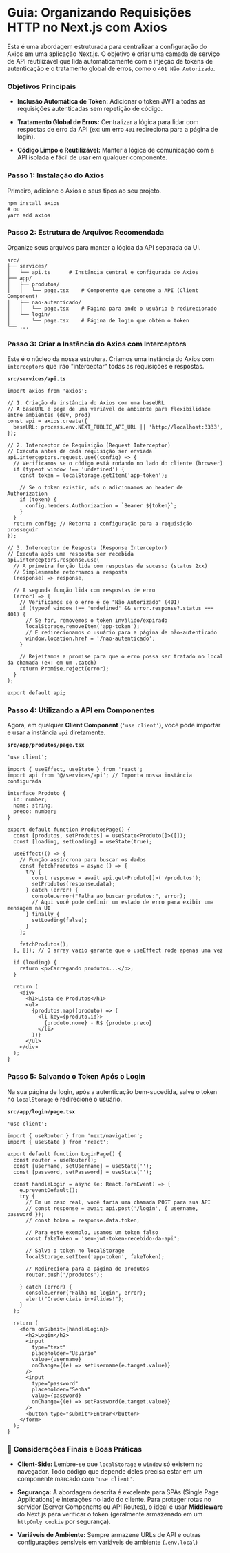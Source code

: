 
#  Guia: Organizando Requisições HTTP no Next.js com Axios

Esta é uma abordagem estruturada para centralizar a configuração do Axios em uma aplicação Next.js. O objetivo é criar uma camada de serviço de API reutilizável que lida automaticamente com a injeção de tokens de autenticação e o tratamento global de erros, como o `401 Não Autorizado`.

### **Objetivos Principais**

- **Inclusão Automática de Token:** Adicionar o token JWT a todas as requisições autenticadas sem repetição de código.
    
- **Tratamento Global de Erros:** Centralizar a lógica para lidar com respostas de erro da API (ex: um erro `401` redireciona para a página de login).
    
- **Código Limpo e Reutilizável:** Manter a lógica de comunicação com a API isolada e fácil de usar em qualquer componente.
    

###  **Passo 1: Instalação do Axios**

Primeiro, adicione o Axios e seus tipos ao seu projeto.

```
npm install axios
# ou
yarn add axios
```

### **Passo 2: Estrutura de Arquivos Recomendada**

Organize seus arquivos para manter a lógica da API separada da UI.

```
src/
├── services/
│   └── api.ts      # Instância central e configurada do Axios
├── app/
│   ├── produtos/
│   │   └── page.tsx    # Componente que consome a API (Client Component)
│   ├── nao-autenticado/
│   │   └── page.tsx    # Página para onde o usuário é redirecionado
│   └── login/
│       └── page.tsx    # Página de login que obtém o token
└── ...
```

###  **Passo 3: Criar a Instância do Axios com Interceptors**

Este é o núcleo da nossa estrutura. Criamos uma instância do Axios com `interceptors` que irão "interceptar" todas as requisições e respostas.

**`src/services/api.ts`**

```
import axios from 'axios';

// 1. Criação da instância do Axios com uma baseURL
// A baseURL é pega de uma variável de ambiente para flexibilidade entre ambientes (dev, prod)
const api = axios.create({
  baseURL: process.env.NEXT_PUBLIC_API_URL || 'http://localhost:3333',
});

// 2. Interceptor de Requisição (Request Interceptor)
// Executa antes de cada requisição ser enviada
api.interceptors.request.use((config) => {
  // Verificamos se o código está rodando no lado do cliente (browser)
  if (typeof window !== 'undefined') {
    const token = localStorage.getItem('app-token');
    
    // Se o token existir, nós o adicionamos ao header de Authorization
    if (token) {
      config.headers.Authorization = `Bearer ${token}`;
    }
  }
  return config; // Retorna a configuração para a requisição prosseguir
});

// 3. Interceptor de Resposta (Response Interceptor)
// Executa após uma resposta ser recebida
api.interceptors.response.use(
  // A primeira função lida com respostas de sucesso (status 2xx)
  // Simplesmente retornamos a resposta
  (response) => response,
  
  // A segunda função lida com respostas de erro
  (error) => {
    // Verificamos se o erro é de "Não Autorizado" (401)
    if (typeof window !== 'undefined' && error.response?.status === 401) {
      // Se for, removemos o token inválido/expirado
      localStorage.removeItem('app-token');
      // E redirecionamos o usuário para a página de não-autenticado
      window.location.href = '/nao-autenticado'; 
    }
    
    // Rejeitamos a promise para que o erro possa ser tratado no local da chamada (ex: em um .catch)
    return Promise.reject(error);
  }
);

export default api;
```

###  **Passo 4: Utilizando a API em Componentes**

Agora, em qualquer **Client Component** (`'use client'`), você pode importar e usar a instância `api` diretamente.

**`src/app/produtos/page.tsx`**

```
'use client';

import { useEffect, useState } from 'react';
import api from '@/services/api'; // Importa nossa instância configurada

interface Produto {
  id: number;
  nome: string;
  preco: number;
}

export default function ProdutosPage() {
  const [produtos, setProdutos] = useState<Produto[]>([]);
  const [loading, setLoading] = useState(true);

  useEffect(() => {
    // Função assíncrona para buscar os dados
    const fetchProdutos = async () => {
      try {
        const response = await api.get<Produto[]>('/produtos');
        setProdutos(response.data);
      } catch (error) {
        console.error("Falha ao buscar produtos:", error);
        // Aqui você pode definir um estado de erro para exibir uma mensagem na UI
      } finally {
        setLoading(false);
      }
    };

    fetchProdutos();
  }, []); // O array vazio garante que o useEffect rode apenas uma vez

  if (loading) {
    return <p>Carregando produtos...</p>;
  }

  return (
    <div>
      <h1>Lista de Produtos</h1>
      <ul>
        {produtos.map((produto) => (
          <li key={produto.id}>
            {produto.nome} - R$ {produto.preco}
          </li>
        ))}
      </ul>
    </div>
  );
}
```

###  **Passo 5: Salvando o Token Após o Login**

Na sua página de login, após a autenticação bem-sucedida, salve o token no `localStorage` e redirecione o usuário.

**`src/app/login/page.tsx`**

```
'use client';

import { useRouter } from 'next/navigation';
import { useState } from 'react';

export default function LoginPage() {
  const router = useRouter();
  const [username, setUsername] = useState('');
  const [password, setPassword] = useState('');

  const handleLogin = async (e: React.FormEvent) => {
    e.preventDefault();
    try {
      // Em um caso real, você faria uma chamada POST para sua API
      // const response = await api.post('/login', { username, password });
      // const token = response.data.token;
      
      // Para este exemplo, usamos um token falso
      const fakeToken = 'seu-jwt-token-recebido-da-api';
      
      // Salva o token no localStorage
      localStorage.setItem('app-token', fakeToken);
      
      // Redireciona para a página de produtos
      router.push('/produtos');

    } catch (error) {
      console.error("Falha no login", error);
      alert("Credenciais inválidas!");
    }
  };

  return (
    <form onSubmit={handleLogin}>
      <h2>Login</h2>
      <input 
        type="text" 
        placeholder="Usuário" 
        value={username} 
        onChange={(e) => setUsername(e.target.value)} 
      />
      <input 
        type="password" 
        placeholder="Senha" 
        value={password} 
        onChange={(e) => setPassword(e.target.value)} 
      />
      <button type="submit">Entrar</button>
    </form>
  );
}
```

### 📌 **Considerações Finais e Boas Práticas**

- **Client-Side:** Lembre-se que `localStorage` e `window` só existem no navegador. Todo código que depende deles precisa estar em um componente marcado com `'use client'`.
    
- **Segurança:** A abordagem descrita é excelente para SPAs (Single Page Applications) e interações no lado do cliente. Para proteger rotas no servidor (Server Components ou API Routes), o ideal é usar **Middleware** do Next.js para verificar o token (geralmente armazenado em um `httpOnly cookie` por segurança).
    
- **Variáveis de Ambiente:** Sempre armazene URLs de API e outras configurações sensíveis em variáveis de ambiente (`.env.local`)